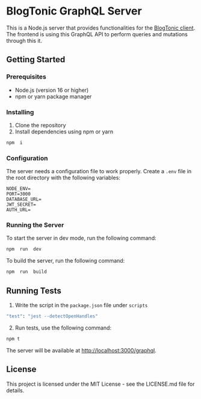 # BlogTonic GraphQL Server

This is a Node.js server that provides functionalities for the [BlogTonic client](https://github.com/ramizwd/BlogTonic/). The frontend is using this GraphQL API to perform queries and mutations through this it.

## Getting Started

### Prerequisites

- Node.js (version 16 or higher)
- npm or yarn package manager

### Installing

1. Clone the repository
2. Install dependencies using npm or yarn

```bash
npm  i
```

### Configuration

The server needs a configuration file to work properly. Create a `.env` file in the root directory with the following variables:

```dotenv
NODE_ENV=
PORT=3000
DATABASE_URL=
JWT_SECRET=
AUTH_URL=
```

### Running the Server

To start the server in dev mode, run the following command:

```bash
npm  run  dev
```

To build the server, run the following command:

```bash
npm  run  build
```

## Running Tests

1. Write the script in the `package.json` file under `scripts`

```bash
"test": "jest --detectOpenHandles"
```

2. Run tests, use the following command:

```bash
npm t
```

The server will be available at [http://localhost:3000/graphql](http://localhost:3000/graphql).

## License

This project is licensed under the MIT License - see the LICENSE.md file for details.
